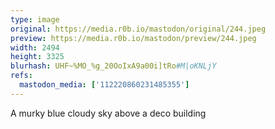 ```yaml
---
type: image
original: https://media.r0b.io/mastodon/original/244.jpeg
preview: https://media.r0b.io/mastodon/preview/244.jpeg
width: 2494
height: 3325
blurhash: UHF~%MO_%g_20OoIxA9a00i]tRo#M|oKNLjY
refs:
  mastodon_media: ['112220860231485355']
---
```


A murky blue cloudy sky above a deco building 
